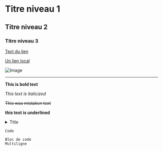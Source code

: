 # Titre niveau 1

## Titre niveau 2

### Titre niveau 3

[Text du lien](https://pages.github.com/)

[Un lien local](/CONTRIBUTING.md)

![Image](https://avatars.githubusercontent.com/u/84735589?v=4)

---

**This is bold text**

*This text is italicized*

~~This was mistaken text~~

__this text is underlined__

<details>
<summary>Title</summary>
Text
</details>

`Code`

```
Bloc de code
Multiligne
```
